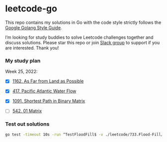# leetcode-go

This repo contains my solutions in Go with the code style strictly follows the [Google Golang Style Guide](https://github.com/golang/go/wiki/CodeReviewComments). 

I’m looking for study buddies to solve Leetcode challenges together and discuss solutions. Please star this repo or join [Slack group](https://join.slack.com/t/gouae/shared_invite/zt-1b0mpymmo-l2xucCV_DI2xSmv~Byx6dg) to support if you are interested. Thank you!

### My study plan

Week 25, 2022:

- [x] [1162. As Far from Land as Possible](leetcode/1162.As-Far-from-Land-as-Possible/maxDistance_test.go)
- [x] [417. Pacific Atlantic Water Flow](leetcode/417.Pacific-Atlantic-Water-Flow/pacificAtlantic_test.go)
- [x] [1091. Shortest Path in Binary Matrix](leetcode/1091.Shortest-Path-in-Binary-Matrix/shortestPathBinaryMatrix_test.go)
- [ ] [542. 01 Matrix](leetcode/542.01-Matrix/updateMatrix_test.go)


### Test out solutions

```sh
go test -timeout 10s -run ^TestFloodFill$ -v ./leetcode/733.Flood-Fill/
```

